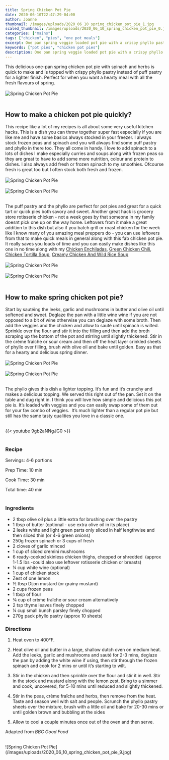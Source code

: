 ```yaml
---
title: Spring Chicken Pot Pie
date: 2020-06-10T22:47:29-04:00
author: Joanne
thumbnail: /images/uploads/2020_06_10_spring_chicken_pot_pie_1.jpg
scaled_thumbnail: /images/uploads/2020_06_10_spring_chicken_pot_pie_0.jpg
categories: ["mains"]
tags: ["chicken", "pies", "one pot meals"]
excerpt: One pan spring veggie loaded pot pie with a crispy phyllo pastry topping 
keywords: ["pot pies", "chicken pot pies"]
description: One pan spring veggie loaded pot pie with a crispy phyllo pastry topping 
---
```


This delicious one-pan spring chicken pot pie with spinach and herbs is quick to make and is topped with crispy phyllo pastry instead of puff pastry for a lighter finish. Perfect for when you want a hearty meal with all the fresh flavours of spring. 
</br>
</br>
![Spring Chicken Pot Pie](/images/uploads/2020_06_10_spring_chicken_pot_pie_2.jpg)
</br>
</br>

## How to make a chicken pot pie quickly? 
This recipe like a lot of my recipes is all about some very useful kitchen hacks. This is a dish you can throw together super fast especially if you are like me and have some basics always stocked in your freezer. I always stock frozen peas and spinach and you will always find some puff pastry and phyllo in there too. They all come in handy. I love to add spinach to a lots of dishes I make especially curries and soups along with frozen peas so they are great to have to add some more nutrition, colour and protein to dishes. I also always add fresh or frozen spinach to my smoothies. Ofcourse fresh is great too but I often stock both fresh and frozen. 
</br>
</br>
![Spring Chicken Pot Pie](/images/uploads/2020_06_10_spring_chicken_pot_pie_3.jpg)
</br>
</br>
![Spring Chicken Pot Pie](/images/uploads/2020_06_10_spring_chicken_pot_pie_4.jpg)
</br>
</br>

The puff pastry and the phyllo are perfect for pot pies and great for a quick tart or quick pies both savory and sweet. Another great hack is grocery store rotisserie chicken - not a week goes by that someone in my family doesnt pick one up on the way home. Leftovers from it make a great addition to this dish but also if you batch grill or roast chicken for the week like I know many of you amazing meal preppers do - you can use leftovers from that to make quick meals in general along with this fab chicken pot pie. It really saves you loads of time and you can easily make dishes like this one in no time along with my [Chicken Enchiladas](https://www.oliveandmango.com/easy-creamy-chicken-enchiladas/), [Green Chicken Chili](https://www.oliveandmango.com/quick-and-easy-green-chicken-chili/), [Chicken Tortilla Soup](https://www.oliveandmango.com/chicken-tortilla-soup-with-salsa-and-homemade-tortillas/), [Creamy Chicken And Wild Rice Soup](https://www.oliveandmango.com/chicken-tortilla-soup-with-salsa-and-homemade-tortillas/)
</br>
</br>
![Spring Chicken Pot Pie](/images/uploads/2020_06_10_spring_chicken_pot_pie_5.jpg)
</br>
</br>
![Spring Chicken Pot Pie](/images/uploads/2020_06_10_spring_chicken_pot_pie_6.jpg)
</br>
</br>

## How to make spring chicken pot pie?
Start by sautéing the leeks, garlic and mushrooms in butter and olive oil until softened and sweet. Deglaze the pan with a little wine wine if you are not opposed to a bit of wine otherwise you can deglaze with some broth. Then add the veggies and the chicken and allow to sauté until spinach is wilted. Sprinkle over the flour and stir it into the filling and then add the broth scraping up the bottom of the pot and stirring until slightly thickened. Stir in the crème fraîche or sour cream and then off the heat layer crinkled sheets of phyllo over filling, brush with olive oil and bake until golden. Easy as that for a hearty and delicious spring dinner. 
</br>
</br>
![Spring Chicken Pot Pie](/images/uploads/2020_06_10_spring_chicken_pot_pie_7.jpg)
</br>
</br>
![Spring Chicken Pot Pie](/images/uploads/2020_06_10_spring_chicken_pot_pie_8.jpg)
</br>
</br>

The phyllo gives this dish a lighter topping. It’s fun and it’s crunchy and makes a delicious topping. We served this right out of the pan. Set it on the table and dug right in. I think you will love how simple and delicious this pot pie is. It’s loaded with veggies and you can easily swap some of them out for your fav combo of veggies.  It’s much lighter than a regular pot pie but still has the same tasty qualities you love in a classic one. 
</br>
</br>

{{< youtube 9gb2aNNgJG0 >}}
</br>
</br>

### Recipe

Servings: <span itemprop="recipeYield">4-6 portions

Prep Time: <meta itemprop="prepTime" content="PT10M">10 min  

Cook Time: <meta itemprop="cookTime" content="PT30M">30 min 

Total time: 40 min
</br>
</br>

### Ingredients

* <span itemprop="recipeIngredient">2 tbsp olive oil plus a little extra for brushing over the pastry</span>
* <span itemprop="recipeIngredient">1 tbsp of butter (optional - use extra olive oil in its place) </span>
* <span itemprop="recipeIngredient">2 leeks white and light green parts only sliced in half lengthwise and then sliced thin (or 4-6 green onions)</span>
* <span itemprop="recipeIngredient">250g frozen spinach or 3 cups of fresh </span>
* <span itemprop="recipeIngredient">2 cloves of garlic minced </span>
* <span itemprop="recipeIngredient">1 cup of sliced cremini mushrooms  </span>
* <span itemprop="recipeIngredient">6 ready-cooked skinless chicken thighs, chopped or shredded  (approx 1-1.5 lbs -could also use leftover rotisserie </span>chicken or breasts) 
* <span itemprop="recipeIngredient">&frac14; cup white wine (optional)</span>
* <span itemprop="recipeIngredient">1 cup of chicken stock</span>
* <span itemprop="recipeIngredient">Zest of one lemon </span>
* <span itemprop="recipeIngredient">½ tbsp Dijon mustard (or grainy mustard)</span>
* <span itemprop="recipeIngredient">2 cups frozen peas</span>
* <span itemprop="recipeIngredient">1 tbsp of flour </span>
* <span itemprop="recipeIngredient">&frac34; cup of crème fraîche or sour cream alternatively </span>
* <span itemprop="recipeIngredient">2 tsp thyme leaves finely chopped</span>
* <span itemprop="recipeIngredient">&frac14; cup small bunch parsley finely chopped</span>
* <span itemprop="recipeIngredient">270g pack phyllo pastry (approx 10 sheets)</span>

### Directions

1. Heat oven to 400°F. 

1. Heat olive oil and butter in a large, shallow dutch oven on medium heat. Add the leeks, garlic and mushrooms and sauté for 2-3 mins, deglaze the pan by adding the white wine if using, then stir through the frozen spinach and cook for 2 mins or until it’s starting to wilt. 

1. Stir in the chicken and then sprinkle over the flour and stir it in well. Stir in the stock and mustard along with the lemon zest. Bring to a simmer and cook, uncovered, for 5-10 mins until reduced and slightly thickened. 

1. Stir in the peas, crème fraîche and herbs, then remove from the heat. Taste and season well with salt and people. Scrunch the phyllo pastry sheets over the mixture, brush with a little oil and bake for 20-30 mins or until golden brown and bubbling at the sides 

1. Allow to cool a couple minutes once out of the oven and then serve. 

Adapted from _BBC Good Food_

</br>
![Spring Chicken Pot Pie](/images/uploads/2020_06_10_spring_chicken_pot_pie_9.jpg)